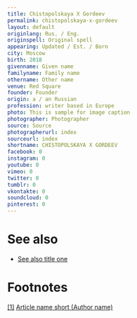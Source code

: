 ```yaml
---
title: Chistopolskaya X Gordeev
permalink: chistopolskaya-x-gordeev
layout: default
originlang: Rus. / Eng.
originspell: Original spell
appearing: Updated / Est. / Born
city: Moscow
birth: 2018
givenname: Given name
familyname: Family name
othername: Other name
venue: Red Square
founder: Founder
origin: a / an Russian
profession: writer based in Europe
photo: This is sample for image caption
photographer: Photographer
source: Source
photographerurl: index
sourceurl: index
shortname: CHISTOPOLSKAYA X GORDEEV
facebook: 0
instagram: 0
youtube: 0
vimeo: 0
twitter: 0
tumblr: 0
vkontakte: 0
soundcloud: 0
pinterest: 0
---
```


# See also

+ [See also title one](page-template)

# Footnotes

[[1]](#a1) <span id="f1"></span> [Article name short (Author name)](http://example.net/article)
